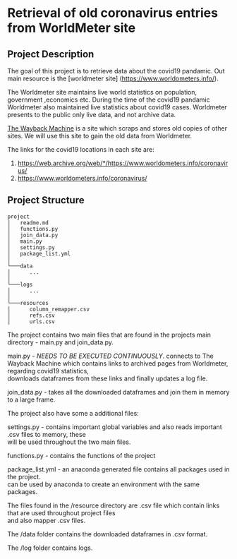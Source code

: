# Retrieval of old coronavirus entries from WorldMeter site 

## Project Description
The goal of this project is to retrieve data about the covid19 pandamic. Out main resource is the [worldmeter site]
(https://www.worldometers.info/). 

The Worldmeter site maintains live world statistics on population, government ,economics etc. 
During the time of the covid19 pandamic Worldmeter also maintained live statistics about covid19 cases.
Worldmeter presents to the public only live data, and not archive data. 

[The Wayback Machine](https://archive.org/web/) is a site which scraps and stores old copies of other sites. We will use this 
site to gain the old data from Worldmeter.

The links for the covid19 locations in each site are:
1. https://web.archive.org/web/*/https://www.worldometers.info/coronavirus/ 
2. https://www.worldometers.info/coronavirus/

## Project Structure

```
project
│   readme.md
│   functions.py
│   join_data.py    
│   main.py
│   settings.py
│   package_list.yml
│
└───data
│      ...
│   
└───logs
│      ...
│	
└───resources
│      column_remapper.csv
│      refs.csv
│      urls.csv

```
The project contains two main files that are found in the projects main directory - main.py and join_data.py.  

main.py - *NEEDS TO BE EXECUTED CONTINUOUSLY*.  connects to The Wayback Machine which contains links to archived pages
from Worldmeter, regarding covid19 statistics,  
downloads dataframes from these links and finally updates a log file.  

join_data.py - takes all the downloaded dataframes and join them in memory to a large frame. 

The project also have some a additional files:  

settings.py - contains important global variables and also reads important .csv files to memory, these  
will be used throughout the two main files.

functions.py - contains the functions of the project

package_list.yml - an anaconda generated file contains all packages used in the project.  
can be used by anaconda to create an environment with the same packages. 

The files found in the /resource directory are .csv file which contain links that are used throughout project files  
and also mapper .csv files.

The /data folder contains the downloaded dataframes in .csv format. 

The /log folder contains logs.



















